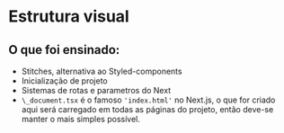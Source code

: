 # Estrutura visual

## O que foi ensinado:

- Stitches, alternativa ao Styled-components
- Inicialização de projeto
- Sistemas de rotas e parametros do Next
- `\_document.tsx` é o famoso `'index.html'` no Next.js, o que for criado aqui será carregado em todas as páginas do projeto, então deve-se manter o mais simples possível.
